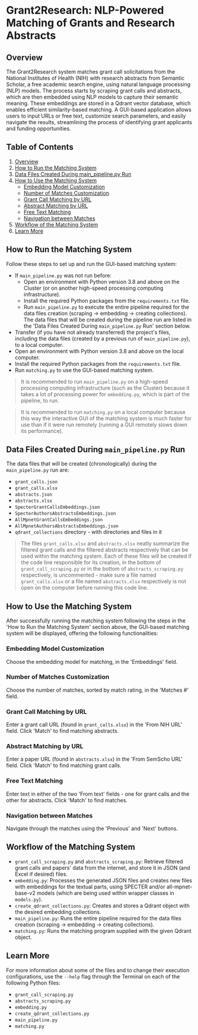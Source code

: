 # Grant2Research: NLP-Powered Matching of Grants and Research Abstracts

## Overview

The Grant2Research system matches grant call solicitations from
the National Institutes of Health (NIH) with research abstracts from Semantic
Scholar, a free academic search engine, using natural language processing (NLP)
models. The process starts by scraping grant calls and abstracts, which are
then embedded using NLP models to capture their semantic meaning. These
embeddings are stored in a Qdrant vector database, which enables efficient
similarity-based matching. A GUI-based application allows users to input URLs
or free text, customize search parameters, and easily navigate the results,
streamlining the process of identifying grant applicants and funding
opportunities.

## Table of Contents

1. [Overview](#overview)
2. [How to Run the Matching System](#how-to-run-the-matching-system)
3. [Data Files Created During main_pipeline.py Run](#data-files-created-during-main_pipelinepy-run)
4. [How to Use the Matching System](#how-to-use-the-matching-system)
    - [Embedding Model Customization](#embedding-model-customization)
    - [Number of Matches Customization](#number-of-matches-customization)
    - [Grant Call Matching by URL](#grant-call-matching-by-url)
    - [Abstract Matching by URL](#abstract-matching-by-url)
    - [Free Text Matching](#free-text-matching)
    - [Navigation between Matches](#navigation-between-matches)
5. [Workflow of the Matching System](#workflow-of-the-matching-system)
6. [Learn More](#learn-more)

## How to Run the Matching System

Follow these steps to set up and run the GUI-based matching system:

- If `main_pipeline.py` was not run before:
    - Open an environment with Python version 3.8 and above on the Cluster (or
      on another high-speed processing computing infrastructure).
    - Install the required Python packages from the `requirements.txt` file.
    - Run `main_pipeline.py` to execute the entire pipeline required for the
      data files creation (scraping -> embedding -> creating collections). The
      data files that will be created during the pipeline run are listed in
      the 'Data Files Created During `main_pipeline.py` Run' section below.
- Transfer (if you have not already transferred) the project's files, including
  the data files (created by a previous run of `main_pipeline.py`), to a local
  computer.
- Open an environment with Python version 3.8 and above on the local computer.
- Install the required Python packages from the `requirements.txt` file.
- Run `matching.py` to use the GUI-based matching system.

> It is recommended to run `main_pipeline.py` on a high-speed processing
> computing infrastructure (such as the Cluster) because it takes a lot of
> processing power for `embedding.py`, which is part of the pipeline, to run.

> It is recommended to run `matching.py` on a local computer because this way
> the interactive GUI of the matching system is much faster for use than if it
> were run remotely (running a GUI remotely slows down its performance).

## Data Files Created During `main_pipeline.py` Run

The data files that will be created (chronologically) during
the `main_pipeline.py` run are:

- `grant_calls.json`
- `grant_calls.xlsx`
- `abstracts.json`
- `abstracts.xlsx`
- `SpecterGrantCallsEmbeddings.json`
- `SpecterAuthorsAbstractsEmbeddings.json`
- `AllMpnetGrantCallsEmbeddings.json`
- `AllMpnetAuthorsAbstractsEmbeddings.json`
- `qdrant_collections` directory - with directories and files in it

> The files `grant_calls.xlsx` and `abstracts.xlsx` neatly summarize the
> filtered grant calls and the filtered abstracts respectively that can be used
> within the matching system. Each of these files will be created if the code
> line responsible for its creation, in the bottom of `grant_call_scraping.py`
> or
> in the bottom of `abstracts_scraping.py` respectively, is uncommented - make
> sure a file named `grant_calls.xlsx` or a file named `abstracts.xlsx`
> respectively is not open on the computer before running this code line.

## How to Use the Matching System

After successfully running the matching system following the steps in the 'How
to Run the Matching System' section above, the GUI-based matching system will
be displayed, offering the following functionalities:

### Embedding Model Customization

Choose the embedding model for matching, in the 'Embeddings' field.

### Number of Matches Customization

Choose the number of matches, sorted by match rating, in the 'Matches #' field.

### Grant Call Matching by URL

Enter a grant call URL (found in `grant_calls.xlsx`) in the 'From NIH URL'
field. Click 'Match' to find matching abstracts.

### Abstract Matching by URL

Enter a paper URL (found in `abstracts.xlsx`) in the 'From SemScho URL' field.
Click 'Match' to find matching grant calls.

### Free Text Matching

Enter text in either of the two 'From text' fields - one for grant calls and
the other for abstracts. Click 'Match' to find matches.

### Navigation between Matches

Navigate through the matches using the 'Previous' and 'Next' buttons.

## Workflow of the Matching System

- `grant_call_scraping.py` and `abstracts_scraping.py`: Retrieve filtered grant
  calls and papers' data from the internet, and store it in JSON (and Excel if
  desired) files.
- `embedding.py`: Processes the generated JSON files and creates new files with
  embeddings for the textual parts, using SPECTER and/or all-mpnet-base-v2
  models (which are being used within wrapper classes in `models.py`).
- `create_qdrant_collections.py`: Creates and stores a Qdrant object with the
  desired embedding collections.
- `main_pipeline.py`: Runs the entire pipeline required for the data files
  creation (scraping -> embedding -> creating collections).
- `matching.py`: Runs the matching program supplied with the given Qdrant
  object.

## Learn More

For more information about some of the files and to change their execution
configurations, use the `--help` flag through the Terminal on each of the
following Python files:

- `grant_call_scraping.py`
- `abstracts_scraping.py`
- `embedding.py`
- `create_qdrant_collections.py`
- `main_pipeline.py`
- `matching.py`
